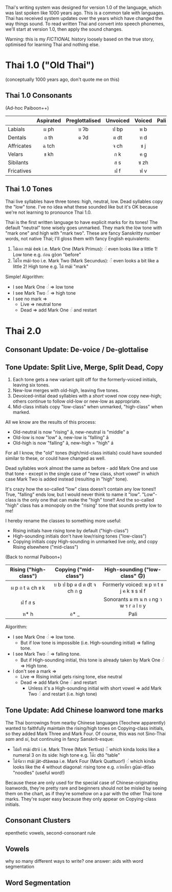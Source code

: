 Thai's writing system was designed for version 1.0 of the language, which was last spoken like 1000 years ago. This is a common tale with languages. Thai has received system updates over the years which have changed the way things sound. To read written Thai and convert into speech phonemes, we'll start at version 1.0, then apply the sound changes.

Warning: this is my *FICTIONAL* history loosely based on the true story, optimised for learning Thai and nothing else.

# Thai 1.0 ("Old Thai")
(conceptually 1000 years ago, don't quote me on this)

## Thai 1.0 Consonants

(Ad-hoc Paiboon++)

|            | Aspirated | Preglottalised | Unvoiced | Voiced | Pali |
|------------|:---------:|:--------------:|:--------:|:------:|:----:|
| Labials    |    ผ ph   |      บ ʔb      |   ป bp   |   พ b  |      |
| Dentals    |    ถ th   |      ด ʔd      |   ต dt   |   ท d  |      |
| Affricates |   ฉ tch   |                |   จ ch   |   ช j  |      |
| Velars     |    ข kh   |                |    ก k   |   ค g  |      |
| Sibilants  |           |                |    ส s   |  ซ zh  |      |
| Fricatives |           |                |    ฝ f   |   ฟ v  |      |

## Thai 1.0 Tones
Thai live syllables have three tones: high, neutral, low. Dead syllables copy the "low" tone. I've no idea what these sounded like but it's OK because we're not learning to pronounce Thai 1.0.

Thai is the first written language to have explicit marks for its tones! The default "neutral" tone wisely goes unmarked. They mark the lòw tone with "mark one" and hígh with "mark two". These are fancy Sanskritty number words, not native Thai; I'll gloss them with fancy English equivalents:

1. ไม้เอก mái èek i.e. Mark One (Mark Primus): ◌่ even looks like a little 1! Low tone e.g. ก่อน gɔ̀ɔn "before"
2. ไม้โท mái-too i.e. Mark Two (Mark Secundus): ◌้ even looks a bit like a little 2! High tone e.g. ไม้ mái "mark"

Simple! Algorithm:

- I see Mark One ◌่ => low tone
- I see Mark Two ◌้ => high tone
- I see no mark =>
  + Live => neutral tone
  + Dead => add Mark One ◌่ and restart

# Thai 2.0
## Consonant Update: De-voice / De-glottalise

## Tone Update: Split Live, Merge, Split Dead, Copy

1. Each tone gets a new variant split off for the formerly-voiced initials, leaving six tones.
2. New-low merges with old-high, leaving five tones.
3. Devoiced-initial dead syllables with a *short* vowel now copy new-high; others continue to follow old-low or new-low as appropriate.
4. Mid-class initials copy "low-class" when unmarked, "high-class" when marked.

All we know are the results of this process:

- Old-neutral is now "rising" ǎ, new-neutral is "middle" a
- Old-low is now "low" à, new-low is "falling" â
- Old-high is now "falling" â, new-high = "high" á

For all I know, the "old" tones (high/mid-class initials) could have sounded similar to these, or could have changed as well.

Dead syllables work almost the same as before - add Mark One and use that tone - except in the single case of "new class, short vowel" in which case Mark Two is added instead (resulting in "high" tone).

It's crazy how the so-called "low" class doesn't contain any low tones!! True, "falling" ends low, but I would never think to name it "low". "Low"-class is the only one that can make the "high" tone!! And the so-called "high" class has a monopoly on the "rising" tone that sounds pretty low to me!

I hereby rename the classes to something more useful:
- Rising initials have rising tone by default ("high-class")
- High-sounding initials don't have low/rising tones ("low-class")
- Copying initials copy High-sounding in unmarked live only, and copy Rising elsewhere ("mid-class")

(Back to normal Paiboon+)

| Rising ("high-class") |    Copying ("mid-class")   |       High-sounding ("low-class" 🙃)      |
|:---------------------:|:--------------------------:|:----------------------------------------:|
|    ผ p ถ t ฉ ch ข k   | บ b ป bp ด d ต dt จ ch ก g | Formerly voiced: พ p ท t ช j ค k ซ s ฟ f |
|        ฝ f ส s        |                            |  Sonorants ม m น n ง ng ว w ร r ล l ย y  |
|          ห* h         |            อ* _            |                   Pali                   |

Algorithm:

- I see Mark One ◌่ => low tone.
  + But if low tone is impossible (i.e. High-sounding initial) => falling tone.
- I see Mark Two ◌้ => falling tone.
  + But if High-sounding initial, this tone is already taken by Mark One ◌่ => High tone.
- I don't see a mark =>
  + Live => Rising initial gets rising tone, else neutral
  + Dead => add Mark One ◌่ and restart
      * Unless it's a High-sounding initial with short vowel => add Mark Two ◌้ and restart (i.e. high tone)

## Tone Update: Add Chinese loanword tone marks
The Thai borrowings from nearby Chinese languages (Teochew apparently) wanted to faithfully maintain the rising/high tones on Copying-class initials, so they added Mark Three and Mark Four. Of course, this was not Sino-Thai *sam* and *si*, but continuing in fancy Sanskrit-esque:

- ไม้ตรี mái dtrii i.e. Mark Three (Mark Tertius) ◌๊ which kinda looks like a numeral 3 on its side: high tone e.g. โต๊ะ dtó "table"
- ไม้จัตวา mái jàt-dtàwaa i.e. Mark Four (Mark Quattuor!) ◌๋ which kinda looks like the 4 without diagonal: rising tone e.g. กว๋ยเตี๋ยว gǔai-dtǐao "noodles" (useful word!)

Because these are only used for the special case of Chinese-originating loanwords, they're pretty rare and beginners should not be misled by seeing them on the chart, as if they're somehow on a par with the other Thai tone marks. They're super easy because they only appear on Copying-class initials.

## Consonant Clusters

epenthetic vowels, second-consonant rule

## Vowels

why so many different ways to write? one answer: aids with word segmentation

## Word Segmentation
